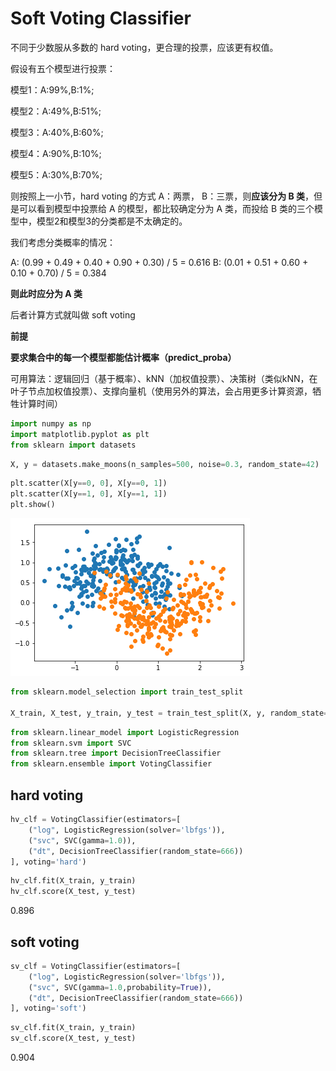 
# Soft Voting Classifier

不同于少数服从多数的 hard voting，更合理的投票，应该更有权值。

假设有五个模型进行投票：

模型1：A:99%,B:1%;

模型2：A:49%,B:51%;

模型3：A:40%,B:60%;

模型4：A:90%,B:10%;

模型5：A:30%,B:70%;

则按照上一小节，hard voting 的方式 A：两票， B：三票，则**应该分为 B 类**，但是可以看到模型中投票给 A 的模型，都比较确定分为 A 类，而投给 B 类的三个模型中，模型2和模型3的分类都是不太确定的。

我们考虑分类概率的情况：

A: (0.99 + 0.49 + 0.40 + 0.90 + 0.30) / 5 = 0.616
B: (0.01 + 0.51 + 0.60 + 0.10 + 0.70) / 5 = 0.384

**则此时应分为 A 类**

后者计算方式就叫做 soft voting

**前提**

**要求集合中的每一个模型都能估计概率（predict_proba）**

可用算法：逻辑回归（基于概率）、kNN（加权值投票）、决策树（类似kNN，在叶子节点加权值投票）、支撑向量机（使用另外的算法，会占用更多计算资源，牺牲计算时间）

```python
import numpy as np
import matplotlib.pyplot as plt
from sklearn import datasets
```

```python
X, y = datasets.make_moons(n_samples=500, noise=0.3, random_state=42)
```

```python
plt.scatter(X[y==0, 0], X[y==0, 1])
plt.scatter(X[y==1, 0], X[y==1, 1])
plt.show()
```

![png](..\assets\img\EnsembleLearning\2_output_3_0.png)

```python
from sklearn.model_selection import train_test_split

X_train, X_test, y_train, y_test = train_test_split(X, y, random_state=42)
```

```python
from sklearn.linear_model import LogisticRegression
from sklearn.svm import SVC
from sklearn.tree import DecisionTreeClassifier
from sklearn.ensemble import VotingClassifier
```

## hard voting

```python
hv_clf = VotingClassifier(estimators=[
    ("log", LogisticRegression(solver='lbfgs')),
    ("svc", SVC(gamma=1.0)),
    ("dt", DecisionTreeClassifier(random_state=666))
], voting='hard')
```

```python
hv_clf.fit(X_train, y_train)
hv_clf.score(X_test, y_test)
```

0.896

## soft voting

```python
sv_clf = VotingClassifier(estimators=[
    ("log", LogisticRegression(solver='lbfgs')),
    ("svc", SVC(gamma=1.0,probability=True)),
    ("dt", DecisionTreeClassifier(random_state=666))
], voting='soft')
```

```python
sv_clf.fit(X_train, y_train)
sv_clf.score(X_test, y_test)
```

0.904
